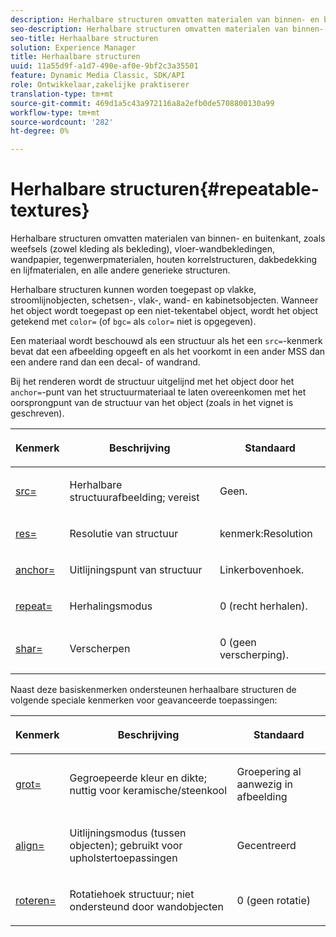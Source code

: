 ```yaml
---
description: Herhalbare structuren omvatten materialen van binnen- en buitenkant, zoals weefsels (zowel kleding als bekleding), vloer-wandbekledingen, wandpapier, tegenwerpmaterialen, houten korrelstructuren, dakbedekking en lijfmaterialen, en alle andere generieke structuren.
seo-description: Herhalbare structuren omvatten materialen van binnen- en buitenkant, zoals weefsels (zowel kleding als bekleding), vloer-wandbekledingen, wandpapier, tegenwerpmaterialen, houten korrelstructuren, dakbedekking en lijfmaterialen, en alle andere generieke structuren.
seo-title: Herhaalbare structuren
solution: Experience Manager
title: Herhaalbare structuren
uuid: 11a55d9f-a1d7-490e-af0e-9bf2c3a35501
feature: Dynamic Media Classic, SDK/API
role: Ontwikkelaar,zakelijke praktiserer
translation-type: tm+mt
source-git-commit: 469d1a5c43a972116a8a2efb0de5708800130a99
workflow-type: tm+mt
source-wordcount: '282'
ht-degree: 0%

---
```



# Herhalbare structuren{#repeatable-textures}

Herhalbare structuren omvatten materialen van binnen- en buitenkant, zoals weefsels (zowel kleding als bekleding), vloer-wandbekledingen, wandpapier, tegenwerpmaterialen, houten korrelstructuren, dakbedekking en lijfmaterialen, en alle andere generieke structuren.

Herhalbare structuren kunnen worden toegepast op vlakke, stroomlijnobjecten, schetsen-, vlak-, wand- en kabinetsobjecten. Wanneer het object wordt toegepast op een niet-tekentabel object, wordt het object getekend met `color=` (of `bgc=` als `color=` niet is opgegeven).

Een materiaal wordt beschouwd als een structuur als het een `src=`-kenmerk bevat dat een afbeelding opgeeft en als het voorkomt in een ander MSS dan een andere rand dan een decal- of wandrand.

Bij het renderen wordt de structuur uitgelijnd met het object door het `anchor=`-punt van het structuurmateriaal te laten overeenkomen met het oorsprongpunt van de structuur van het object (zoals in het vignet is geschreven).

<table id="table_992A6E93E4274B598A236F8F728F017A"> 
 <thead> 
  <tr> 
   <th colname="col1" class="entry"> <p>Kenmerk </p> </th> 
   <th colname="col2" class="entry"> <p>Beschrijving </p> </th> 
   <th colname="col3" class="entry"> <p>Standaard </p> </th> 
  </tr> 
 </thead>
 <tbody> 
  <tr> 
   <td colname="col1"> <p> <a href="../../../../../../ir-api/http-protocol/image-rendering-api-ref/c-ir-http-protocol-ref/c-ir-http-protocol-command-reference/r-ir-src.md#reference-62c98abad22149d68d405ed6aaff8272" type="reference" format="dita" scope="local"> <span class="codeph"> src=  </span> </a> </p> </td> 
   <td colname="col2"> <p>Herhalbare structuurafbeelding; vereist </p> </td> 
   <td colname="col3"> <p>Geen. </p> </td> 
  </tr> 
  <tr> 
   <td colname="col1"> <p> <a href="../../../../../../ir-api/http-protocol/image-rendering-api-ref/c-ir-http-protocol-ref/c-ir-http-protocol-command-reference/r-ir-res.md#reference-0ad9de8887144c83a6db97b4994f7c04" type="reference" format="dita" scope="local"> <span class="codeph"> res=  </span> </a> </p> </td> 
   <td colname="col2"> <p>Resolutie van structuur </p> </td> 
   <td colname="col3"> <span class="codeph"> kenmerk:Resolution  </span> </td> 
  </tr> 
  <tr> 
   <td colname="col1"> <p> <a href="../../../../../../ir-api/http-protocol/image-rendering-api-ref/c-ir-http-protocol-ref/c-ir-http-protocol-command-reference/r-ir-http-anchor.md#reference-d53923d785c9442997dc7f2199524c26" type="reference" format="dita" scope="local"> <span class="codeph"> anchor=  </span> </a> </p> </td> 
   <td colname="col2"> <p>Uitlijningspunt van structuur </p> </td> 
   <td colname="col3"> <p>Linkerbovenhoek. </p> </td> 
  </tr> 
  <tr> 
   <td colname="col1"> <p> <a href="../../../../../../ir-api/http-protocol/image-rendering-api-ref/c-ir-http-protocol-ref/c-ir-http-protocol-command-reference/r-ir-http-repeat.md#reference-37749da8233f42599ecf4731055fb7d8" type="reference" format="dita" scope="local"> <span class="codeph"> repeat=  </span> </a> </p> </td> 
   <td colname="col2"> <p>Herhalingsmodus </p> </td> 
   <td colname="col3"> <p>0 (recht herhalen). </p> </td> 
  </tr> 
  <tr> 
   <td colname="col1"> <p> <a href="../../../../../../ir-api/http-protocol/image-rendering-api-ref/c-ir-http-protocol-ref/c-ir-http-protocol-command-reference/r-ir-http-sharp.md#reference-acdd87f6b5de4e3a85e5d3c03022a35a" type="reference" format="dita" scope="local"> <span class="codeph"> shar=  </span> </a> </p> </td> 
   <td colname="col2"> <p>Verscherpen </p> </td> 
   <td colname="col3"> <p>0 (geen verscherping). </p> </td> 
  </tr> 
 </tbody> 
</table>

Naast deze basiskenmerken ondersteunen herhaalbare structuren de volgende speciale kenmerken voor geavanceerde toepassingen:

<table id="table_A97365804CB143DEB31F26A65DA3CE04"> 
 <thead> 
  <tr> 
   <th colname="col1" class="entry"> <p>Kenmerk </p> </th> 
   <th colname="col2" class="entry"> <p>Beschrijving </p> </th> 
   <th colname="col3" class="entry"> <p>Standaard </p> </th> 
  </tr> 
 </thead>
 <tbody> 
  <tr> 
   <td colname="col1"> <p> <a href="../../../../../../ir-api/http-protocol/image-rendering-api-ref/c-ir-http-protocol-ref/c-ir-http-protocol-command-reference/r-ir-grout.md#reference-73651cbbbc344adba2626ef950d3672a" type="reference" format="dita" scope="local"> <span class="codeph"> grot=  </span> </a> </p> </td> 
   <td colname="col2"> <p>Gegroepeerde kleur en dikte; nuttig voor keramische/steenkool </p> </td> 
   <td colname="col3"> <p>Groepering al aanwezig in afbeelding </p> </td> 
  </tr> 
  <tr> 
   <td colname="col1"> <p> <a href="../../../../../../ir-api/http-protocol/image-rendering-api-ref/c-ir-http-protocol-ref/c-ir-http-protocol-command-reference/r-ir-align.md#reference-4d63baa522ce42f9b15167ba34c5c6a7" type="reference" format="dita" scope="local"> <span class="codeph"> align=  </span> </a> </p> </td> 
   <td colname="col2"> <p>Uitlijningsmodus (tussen objecten); gebruikt voor upholstertoepassingen </p> </td> 
   <td colname="col3"> <p>Gecentreerd </p> </td> 
  </tr> 
  <tr> 
   <td colname="col1"> <p> <a href="../../../../../../ir-api/http-protocol/image-rendering-api-ref/c-ir-http-protocol-ref/c-ir-http-protocol-command-reference/r-ir-rotate.md#reference-3745d74a913e4065b7ac009fb4fd9e3c" type="reference" format="dita" scope="local"> <span class="codeph"> roteren=  </span> </a> </p> </td> 
   <td colname="col2"> <p>Rotatiehoek structuur; niet ondersteund door wandobjecten </p> </td> 
   <td colname="col3"> <p>0 (geen rotatie) </p> </td> 
  </tr> 
 </tbody> 
</table>

